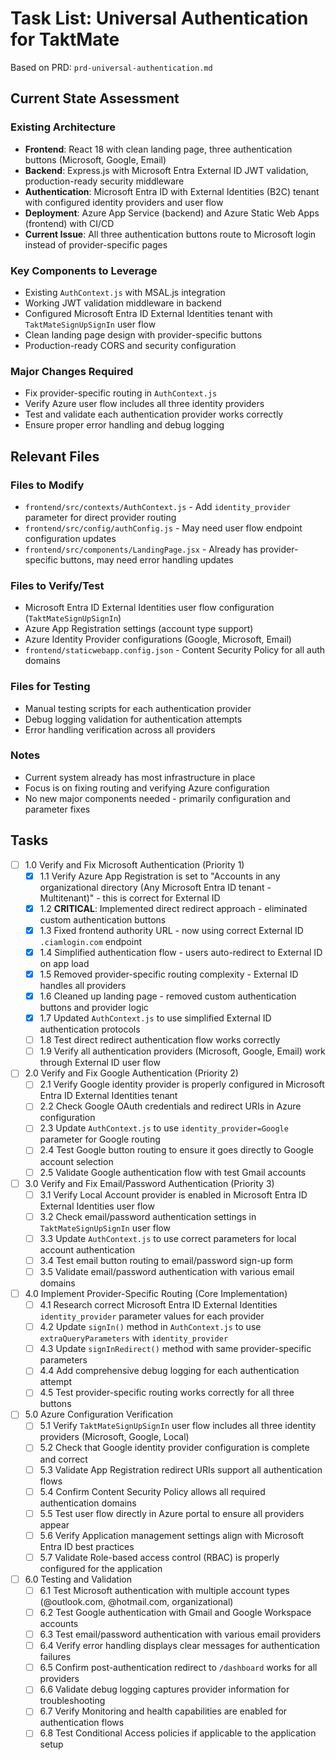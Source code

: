 # Task List: Universal Authentication for TaktMate

Based on PRD: `prd-universal-authentication.md`

## Current State Assessment

### Existing Architecture
- **Frontend**: React 18 with clean landing page, three authentication buttons (Microsoft, Google, Email)
- **Backend**: Express.js with Microsoft Entra External ID JWT validation, production-ready security middleware
- **Authentication**: Microsoft Entra ID with External Identities (B2C) tenant with configured identity providers and user flow
- **Deployment**: Azure App Service (backend) and Azure Static Web Apps (frontend) with CI/CD
- **Current Issue**: All three authentication buttons route to Microsoft login instead of provider-specific pages

### Key Components to Leverage
- Existing `AuthContext.js` with MSAL.js integration
- Working JWT validation middleware in backend
- Configured Microsoft Entra ID External Identities tenant with `TaktMateSignUpSignIn` user flow
- Clean landing page design with provider-specific buttons
- Production-ready CORS and security configuration

### Major Changes Required
- Fix provider-specific routing in `AuthContext.js`
- Verify Azure user flow includes all three identity providers
- Test and validate each authentication provider works correctly
- Ensure proper error handling and debug logging

## Relevant Files

### Files to Modify
- `frontend/src/contexts/AuthContext.js` - Add `identity_provider` parameter for direct provider routing
- `frontend/src/config/authConfig.js` - May need user flow endpoint configuration updates
- `frontend/src/components/LandingPage.jsx` - Already has provider-specific buttons, may need error handling updates

### Files to Verify/Test
- Microsoft Entra ID External Identities user flow configuration (`TaktMateSignUpSignIn`)
- Azure App Registration settings (account type support)
- Azure Identity Provider configurations (Google, Microsoft, Email)
- `frontend/staticwebapp.config.json` - Content Security Policy for all auth domains

### Files for Testing
- Manual testing scripts for each authentication provider
- Debug logging validation for authentication attempts
- Error handling verification across all providers

### Notes
- Current system already has most infrastructure in place
- Focus is on fixing routing and verifying Azure configuration
- No new major components needed - primarily configuration and parameter fixes

## Tasks

- [ ] 1.0 Verify and Fix Microsoft Authentication (Priority 1)
  - [X] 1.1 Verify Azure App Registration is set to "Accounts in any organizational directory (Any Microsoft Entra ID tenant - Multitenant)" - this is correct for External ID
  - [X] 1.2 **CRITICAL**: Implemented direct redirect approach - eliminated custom authentication buttons
  - [X] 1.3 Fixed frontend authority URL - now using correct External ID `.ciamlogin.com` endpoint  
  - [X] 1.4 Simplified authentication flow - users auto-redirect to External ID on app load
  - [X] 1.5 Removed provider-specific routing complexity - External ID handles all providers
  - [X] 1.6 Cleaned up landing page - removed custom authentication buttons and provider logic
  - [X] 1.7 Updated `AuthContext.js` to use simplified External ID authentication protocols
  - [ ] 1.8 Test direct redirect authentication flow works correctly
  - [ ] 1.9 Verify all authentication providers (Microsoft, Google, Email) work through External ID user flow

- [ ] 2.0 Verify and Fix Google Authentication (Priority 2)
  - [ ] 2.1 Verify Google identity provider is properly configured in Microsoft Entra ID External Identities tenant
  - [ ] 2.2 Check Google OAuth credentials and redirect URIs in Azure configuration
  - [ ] 2.3 Update `AuthContext.js` to use `identity_provider=Google` parameter for Google routing
  - [ ] 2.4 Test Google button routing to ensure it goes directly to Google account selection
  - [ ] 2.5 Validate Google authentication flow with test Gmail accounts

- [ ] 3.0 Verify and Fix Email/Password Authentication (Priority 3)
  - [ ] 3.1 Verify Local Account provider is enabled in Microsoft Entra ID External Identities user flow
  - [ ] 3.2 Check email/password authentication settings in `TaktMateSignUpSignIn` user flow
  - [ ] 3.3 Update `AuthContext.js` to use correct parameters for local account authentication
  - [ ] 3.4 Test email button routing to email/password sign-up form
  - [ ] 3.5 Validate email/password authentication with various email domains

- [ ] 4.0 Implement Provider-Specific Routing (Core Implementation)
  - [ ] 4.1 Research correct Microsoft Entra ID External Identities `identity_provider` parameter values for each provider
  - [ ] 4.2 Update `signIn()` method in `AuthContext.js` to use `extraQueryParameters` with `identity_provider`
  - [ ] 4.3 Update `signInRedirect()` method with same provider-specific parameters
  - [ ] 4.4 Add comprehensive debug logging for each authentication attempt
  - [ ] 4.5 Test provider-specific routing works correctly for all three buttons

- [ ] 5.0 Azure Configuration Verification
  - [ ] 5.1 Verify `TaktMateSignUpSignIn` user flow includes all three identity providers (Microsoft, Google, Local)
  - [ ] 5.2 Check that Google identity provider configuration is complete and correct
  - [ ] 5.3 Validate App Registration redirect URIs support all authentication flows
  - [ ] 5.4 Confirm Content Security Policy allows all required authentication domains
  - [ ] 5.5 Test user flow directly in Azure portal to ensure all providers appear
  - [ ] 5.6 Verify Application management settings align with Microsoft Entra ID best practices
  - [ ] 5.7 Validate Role-based access control (RBAC) is properly configured for the application

- [ ] 6.0 Testing and Validation
  - [ ] 6.1 Test Microsoft authentication with multiple account types (@outlook.com, @hotmail.com, organizational)
  - [ ] 6.2 Test Google authentication with Gmail and Google Workspace accounts
  - [ ] 6.3 Test email/password authentication with various email providers
  - [ ] 6.4 Verify error handling displays clear messages for authentication failures
  - [ ] 6.5 Confirm post-authentication redirect to `/dashboard` works for all providers
  - [ ] 6.6 Validate debug logging captures provider information for troubleshooting
  - [ ] 6.7 Verify Monitoring and health capabilities are enabled for authentication flows
  - [ ] 6.8 Test Conditional Access policies if applicable to the application setup

